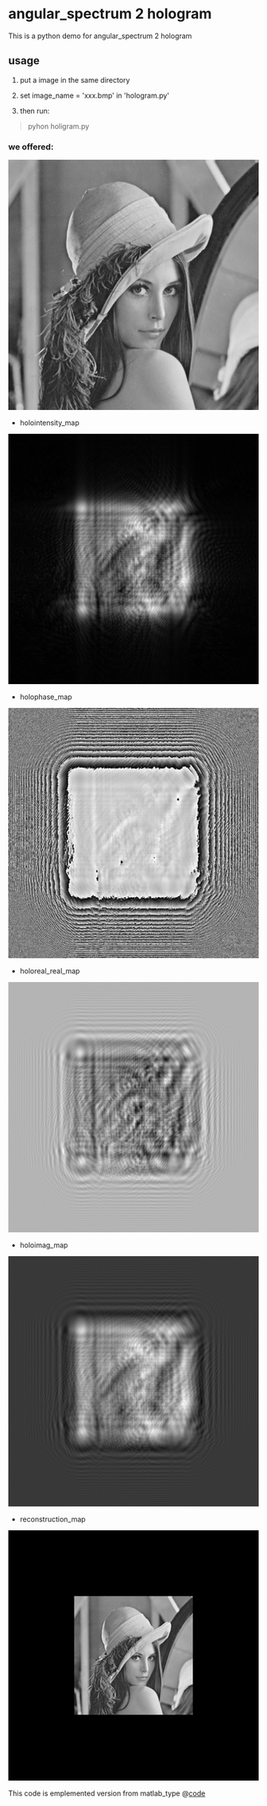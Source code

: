 # angular_spectrum 2 hologram

This is a python demo for  angular_spectrum 2 hologram

## usage

1. put a image in the same directory

2. set image_name = 'xxx.bmp' in 'hologram.py'

3. then run:

>pyhon holigram.py


### we offered:

![real](./p2.bmp)

- holointensity_map

![holointensity_map](./holointensity_p2.bmp)

- holophase_map

![holophase_map](./holophase_p2.bmp)

- holoreal_real_map

![holoreal_real_map](./holoreal_p2.bmp)

- holoimag_map

![holoimag_map](./holoimag_p2.bmp)

- reconstruction_map

![reconstruction_map](./rec_p2.bmp)


This code is emplemented version from matlab_type @[code](./matlab)